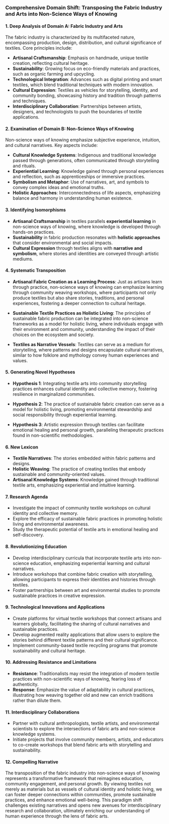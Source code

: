 ### Comprehensive Domain Shift: Transposing the Fabric Industry and Arts into Non-Science Ways of Knowing

#### 1. Deep Analysis of Domain A: Fabric Industry and Arts
The fabric industry is characterized by its multifaceted nature, encompassing production, design, distribution, and cultural significance of textiles. Core principles include:
- **Artisanal Craftsmanship**: Emphasis on handmade, unique textile creation, reflecting cultural heritage.
- **Sustainability**: Growing focus on eco-friendly materials and practices, such as organic farming and upcycling.
- **Technological Integration**: Advances such as digital printing and smart textiles, which blend traditional techniques with modern innovation.
- **Cultural Expression**: Textiles as vehicles for storytelling, identity, and community bonding, showcasing history and tradition through patterns and techniques.
- **Interdisciplinary Collaboration**: Partnerships between artists, designers, and technologists to push the boundaries of textile applications.

#### 2. Examination of Domain B: Non-Science Ways of Knowing
Non-science ways of knowing emphasize subjective experience, intuition, and cultural narratives. Key aspects include:
- **Cultural Knowledge Systems**: Indigenous and traditional knowledge passed through generations, often communicated through storytelling and rituals.
- **Experiential Learning**: Knowledge gained through personal experiences and reflection, such as apprenticeships or immersive practices.
- **Symbolism and Metaphor**: Use of narratives, art, and symbols to convey complex ideas and emotional truths.
- **Holistic Approaches**: Interconnectedness of life aspects, emphasizing balance and harmony in understanding human existence.

#### 3. Identifying Isomorphisms
- **Artisanal Craftsmanship** in textiles parallels **experiential learning** in non-science ways of knowing, where knowledge is developed through hands-on practices.
- **Sustainability** in fabric production resonates with **holistic approaches** that consider environmental and social impacts.
- **Cultural Expression** through textiles aligns with **narrative and symbolism**, where stories and identities are conveyed through artistic mediums.

#### 4. Systematic Transposition
- **Artisanal Fabric Creation as a Learning Process**: Just as artisans learn through practice, non-science ways of knowing can emphasize learning through community weaving workshops, where participants not only produce textiles but also share stories, traditions, and personal experiences, fostering a deeper connection to cultural heritage.
  
- **Sustainable Textile Practices as Holistic Living**: The principles of sustainable fabric production can be integrated into non-science frameworks as a model for holistic living, where individuals engage with their environment and community, understanding the impact of their choices on the ecosystem and society.

- **Textiles as Narrative Vessels**: Textiles can serve as a medium for storytelling, where patterns and designs encapsulate cultural narratives, similar to how folklore and mythology convey human experiences and values.

#### 5. Generating Novel Hypotheses
- **Hypothesis 1**: Integrating textile arts into community storytelling practices enhances cultural identity and collective memory, fostering resilience in marginalized communities.
  
- **Hypothesis 2**: The practice of sustainable fabric creation can serve as a model for holistic living, promoting environmental stewardship and social responsibility through experiential learning.

- **Hypothesis 3**: Artistic expression through textiles can facilitate emotional healing and personal growth, paralleling therapeutic practices found in non-scientific methodologies.

#### 6. New Lexicon
- **Textile Narratives**: The stories embedded within fabric patterns and designs.
- **Holistic Weaving**: The practice of creating textiles that embody sustainable and community-oriented values.
- **Artisanal Knowledge Systems**: Knowledge gained through traditional textile arts, emphasizing experiential and intuitive learning.

#### 7. Research Agenda
- Investigate the impact of community textile workshops on cultural identity and collective memory.
- Explore the efficacy of sustainable fabric practices in promoting holistic living and environmental awareness.
- Study the therapeutic potential of textile arts in emotional healing and self-discovery.

#### 8. Revolutionizing Education
- Develop interdisciplinary curricula that incorporate textile arts into non-science education, emphasizing experiential learning and cultural narratives.
- Introduce workshops that combine fabric creation with storytelling, allowing participants to express their identities and histories through textiles.
- Foster partnerships between art and environmental studies to promote sustainable practices in creative expression.

#### 9. Technological Innovations and Applications
- Create platforms for virtual textile workshops that connect artisans and learners globally, facilitating the sharing of cultural narratives and sustainable practices.
- Develop augmented reality applications that allow users to explore the stories behind different textile patterns and their cultural significance.
- Implement community-based textile recycling programs that promote sustainability and cultural heritage.

#### 10. Addressing Resistance and Limitations
- **Resistance**: Traditionalists may resist the integration of modern textile practices with non-scientific ways of knowing, fearing loss of authenticity.
- **Response**: Emphasize the value of adaptability in cultural practices, illustrating how weaving together old and new can enrich traditions rather than dilute them.

#### 11. Interdisciplinary Collaborations
- Partner with cultural anthropologists, textile artists, and environmental scientists to explore the intersections of fabric arts and non-science knowledge systems.
- Initiate projects that involve community members, artists, and educators to co-create workshops that blend fabric arts with storytelling and sustainability.

#### 12. Compelling Narrative
The transposition of the fabric industry into non-science ways of knowing represents a transformative framework that reimagines education, community engagement, and personal growth. By viewing textiles not merely as materials but as vessels of cultural identity and holistic living, we can foster deeper connections within communities, promote sustainable practices, and enhance emotional well-being. This paradigm shift challenges existing narratives and opens new avenues for interdisciplinary research and collaboration, ultimately enriching our understanding of human experience through the lens of fabric arts.